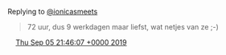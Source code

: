 Replying to [@ionicasmeets](https://twitter.com/ionicasmeets/status/1169589199680561155)

> 72 uur, dus 9 werkdagen maar liefst, wat netjes van ze ;\-\)

<img src="../../media/tweet.ico" width="12" /> [Thu Sep 05 21:46:07 +0000 2019](https://twitter.com/DromerDenker/status/1169728440536371202)